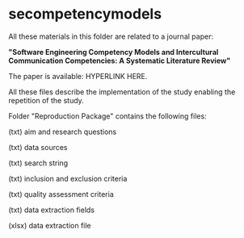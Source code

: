 # secompetencymodels
All these materials in this folder are related to a journal paper: <p></p>
<b>"Software Engineering Competency Models and Intercultural Communication Competencies: A Systematic Literature Review"</b><p></p>
The paper is available: HYPERLINK HERE.<p></p>
All these files describe the implementation of the study enabling the repetition of the study.<p></p>
Folder "Reproduction Package" contains the following files:<p></p>
(txt) aim and research questions<p></p>
(txt) data sources<p></p>
(txt) search string<p></p>
(txt) inclusion and exclusion criteria<p></p>
(txt) quality assessment criteria<p></p>
(txt) data extraction fields<p></p>
(xlsx) data extraction file<p></p>
